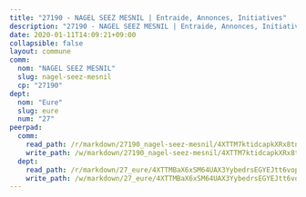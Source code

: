 ```yaml
---
title: "27190 - NAGEL SEEZ MESNIL | Entraide, Annonces, Initiatives"
description: "27190 - NAGEL SEEZ MESNIL | Entraide, Annonces, Initiatives"
date: 2020-01-11T14:09:21+09:00
collapsible: false
layout: commune
comm:
  nom: "NAGEL SEEZ MESNIL"
  slug: nagel-seez-mesnil
  cp: "27190"
dept:
  nom: "Eure"
  slug: eure
  num: "27"
peerpad:
  comm:
    read_path: /r/markdown/27190_nagel-seez-mesnil/4XTTM7ktidcapkXRx8tn5ALpvbu9kTF3hbcQhPH2QoahRUKyt
    write_path: /w/markdown/27190_nagel-seez-mesnil/4XTTM7ktidcapkXRx8tn5ALpvbu9kTF3hbcQhPH2QoahRUKyt-K3TgTkowAfW5J1RpbT85HngsCsb2aTbMZKbfKStE6vqdQu2wvLjQZSKUXV3U68vE4nP341h7xbLTUNVEMpeqC8jMWhucKkqL7Kcmkwey1ruG6BxFp1NNATqwfLYZWb4QHm9hipXL
  dept:
    read_path: /r/markdown/27_eure/4XTTMBaX6xSM64UAX3YybedrsEGYEJtt6vopdQsPEFtGijgwg
    write_path: /w/markdown/27_eure/4XTTMBaX6xSM64UAX3YybedrsEGYEJtt6vopdQsPEFtGijgwg-K3TgUmjy61Gu7ZFzjoVmiacXP2Rc4pq6sxVCYUX3mFQZWQw9yCKsEoAMagtuW4jJTYhK96DsWW4cPmZLagvQNZ34BscGcu4btrtJibt18c1mpqofaWe6Q3RartDiuMTjY7NrsH4r
---
```


